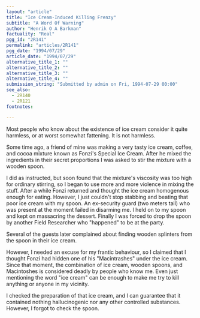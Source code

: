 ```yaml
---
layout: "article"
title: "Ice Cream-Induced Killing Frenzy"
subtitle: "A Word Of Warning"
author: "Henrik O A Barkman"
factuality: "Real"
pgg_id: "2R141"
permalink: "articles/2R141"
pgg_date: "1994/07/29"
article_date: "1994/07/29"
alternative_title_1: ""
alternative_title_2: ""
alternative_title_3: ""
alternative_title_4: ""
submission_string: "Submitted by admin on Fri, 1994-07-29 00:00"
see_also:
  - 2R140
  - 2R121
footnotes: 

---
```

<div>
<p>Most people who know about the existence of ice cream consider it quite harmless, or at worst somewhat fattening. It is not harmless.</p>
<p>Some time ago, a friend of mine was making a very tasty ice cream, coffee, and cocoa mixture known as Fonzi's Special Ice Cream. After he mixed the ingredients in their secret proportions I was asked to stir the mixture with a wooden spoon.</p>
<p>I did as instructed, but soon found that the mixture's viscosity was too high for ordinary stirring, so I began to use more and more violence in mixing the stuff. After a while Fonzi returned and thought the ice cream homogenous enough for eating. However, I just couldn't stop stabbing and beating that poor ice cream with my spoon. An ex-security guard (two meters tall) who was present at the moment failed in disarming me. I held on to my spoon and kept on massacring the dessert. Finally I was forced to drop the spoon by another Field Researcher who "happened" to be at the party.</p>
<p>Several of the guests later complained about finding wooden splinters from the spoon in their ice cream.</p>
<p>However, I needed an excuse for my frantic behaviour, so I claimed that I thought Fonzi had hidden one of his "Macintrashes" under the ice cream. Since that moment, the combination of ice cream, wooden spoons, and Macintoshes is considered deadly by people who know me. Even just mentioning the word "ice cream" can be enough to make me try to kill anything or anyone in my vicinity.</p>
<p>I checked the preparation of that ice cream, and I can guarantee that it contained nothing hallucinogenic nor any other controlled substances. However, I forgot to check the spoon.</p>
</div>
